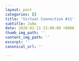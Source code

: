 ```yaml
---
layout: post
categories: []
title: 'Virtual Connection #11'
subtitle: JuNa
date: 2020-02-11 23:00:00 +0000
thumb_img_path: ''
content_img_path: ''
excerpt: ''
canonical_url: ''

---
```

